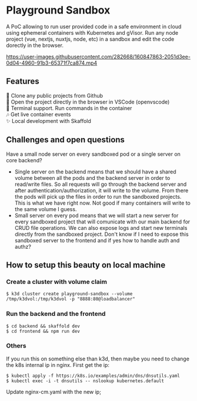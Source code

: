 # Playground Sandbox

A PoC allowing to run user provided code in a safe environment in cloud using ephemeral containers with Kubernetes and gVisor. Run any node project (vue, nextjs, nuxtjs, node, etc) in a sandbox and edit the code dorectly in the browser.

https://user-images.githubusercontent.com/282668/160847863-2051d3ee-0d04-4960-91b3-65371f7ca874.mp4

## Features

🚀 Clone any public projects from Github  
🤘 Open the project directly in the browser in VSCode (openvscode)  
🚢 Terminal support. Run commands in the container  
🎶 Get live container events  
✨ Local development with Skaffold

## Challenges and open questions

Have a small node server on every sandboxed pod or a single server on core backend?

- Single server on the backend means that we should have a shared volume between all the pods and the backend server in order to read/write files. So all requests will go through the backend server and after authentication/authorization, it will write to the volume. From there the pods will pick up the files in order to run the sandboxed projects. This is what we have right now. Not good if many containers will write to the same volume I guess.
- Small server on every pod means that we will start a new server for every sandboxed project that will comunicate with our main backend for CRUD file operations. We can also expose logs and start new terminals directly from the sandboxed project. Don't know if I need to expose this sandboxed server to the frontend and if yes how to handle auth and authz?

## How to setup this beauty on local machine

### Create a cluster with volume claim

```
$ k3d cluster create playground-sandbox --volume /tmp/k3dvol:/tmp/k3dvol -p "8888:80@loadbalancer"
```

### Run the backend and the frontend

```
$ cd backend && skaffold dev
$ cd frontend && npm run dev
```

### Others

If you run this on something else than k3d, then maybe you need to change the k8s internal ip in nginx.
First get the ip:

```
$ kubectl apply -f https://k8s.io/examples/admin/dns/dnsutils.yaml
$ kubectl exec -i -t dnsutils -- nslookup kubernetes.default
```

Update nginx-cm.yaml with the new ip;
